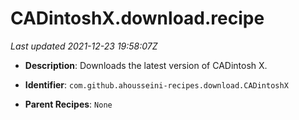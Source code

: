 # CADintoshX.download.recipe

_Last updated 2021-12-23 19:58:07Z_

- **Description**: Downloads the latest version of CADintosh X.

- **Identifier**: `com.github.ahousseini-recipes.download.CADintoshX`

- **Parent Recipes**: `None`